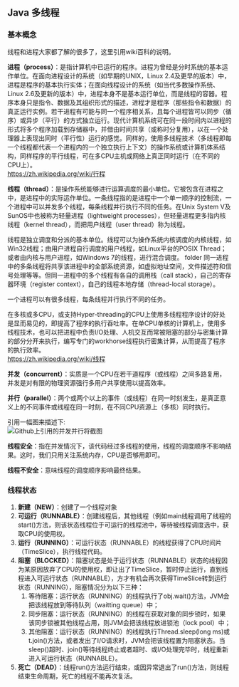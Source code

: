 ## Java 多线程

### 基本概念

线程和进程大家都了解的很多了，这里引用wiki百科的说明。

**进程（process）**：是指计算机中已运行的程序。进程为曾经是分时系统的基本运作单位。在面向进程设计的系统（如早期的UNIX，Linux 2.4及更早的版本）中，进程是程序的基本执行实体；在面向线程设计的系统（如当代多数操作系统、Linux 2.6及更新的版本）中，进程本身不是基本运行单位，而是线程的容器。程序本身只是指令、数据及其组织形式的描述，进程才是程序（那些指令和数据）的真正运行实例。若干进程有可能与同一个程序相关系，且每个进程皆可以同步（循序）或异步（平行）的方式独立运行。现代计算机系统可在同一段时间内以进程的形式将多个程序加载到存储器中，并借由时间共享（或称时分复用），以在一个处理器上表现出同时（平行性）运行的感觉。同样的，使用多线程技术（多线程即每一个线程都代表一个进程内的一个独立执行上下文）的操作系统或计算机体系结构，同样程序的平行线程，可在多CPU主机或网络上真正同时运行（在不同的CPU上）。  	
<https://zh.wikipedia.org/wiki/行程>

**线程（thread）**：是操作系统能够进行运算调度的最小单位。它被包含在进程之中，是进程中的实际运作单位。一条线程指的是进程中一个单一顺序的控制流，一个进程中可以并发多个线程，每条线程并行执行不同的任务。在Unix System V及SunOS中也被称为轻量进程（lightweight processes），但轻量进程更多指内核线程（kernel thread），而把用户线程（user thread）称为线程。

线程是独立调度和分派的基本单位。线程可以为操作系统内核调度的内核线程，如Win32线程；由用户进程自行调度的用户线程，如Linux平台的POSIX Thread；或者由内核与用户进程，如Windows 7的线程，进行混合调度。
folder
同一进程中的多条线程将共享该进程中的全部系统资源，如虚拟地址空间，文件描述符和信号处理等等。但同一进程中的多个线程有各自的调用栈（call stack），自己的寄存器环境（register context），自己的线程本地存储（thread-local storage）。

一个进程可以有很多线程，每条线程并行执行不同的任务。

在多核或多CPU，或支持Hyper-threading的CPU上使用多线程程序设计的好处是显而易见的，即提高了程序的执行吞吐率。在单CPU单核的计算机上，使用多线程技术，也可以把进程中负责I/O处理、人机交互而常被阻塞的部分与密集计算的部分分开来执行，编写专门的workhorse线程执行密集计算，从而提高了程序的执行效率。  
<https://zh.wikipedia.org/wiki/线程>

**并发（concurrent）**：实质是一个CPU在若干道程序（或线程）之间多路复用，并发是对有限的物理资源强行多用户共享使用以提高效率。

**并行（parallel）**：两个或两个以上的事件（或线程）在同一时刻发生，是真正意义上的不同事件或线程在同一时刻，在不同CPU资源上（多核）同时执行。

引用一幅图来描述下:  	
![Github上引用的并发并行将截图](https://raw.githubusercontent.com/mxjesse/mxjesse.github.io/master/img_folder/201906/01001508-e1a4c7ed78274ec4aa325b928af044e5.png)

**线程安全**：指在并发情况下，该代码经过多线程的使用，线程的调度顺序不影响结果。这时，我们只用关注系统内存，CPU是否够用即可。

**线程不安全**：意味线程的调度顺序影响最终结果。

### 线程状态
1. **新建（NEW）**：创建了一个线程对象
2. **可运行（RUNNABLE）**：创建线程后，其他线程（例如main线程调用了线程的start()方法，则该状态线程位于可运行的线程池中，等待被线程调度选中，获取CPU的使用权。
3. **运行（RUNNING）**：可运行状态（RUNNABLE）的线程获得了CPU时间片（TimeSlice），执行线程代码。
4. **阻塞（BLOCKED）**：阻塞状态是处于运行状态（RUNNABLE）状态的线程因为某原因放弃了CPU的使用权，即让出了TimeSlice，暂时停止运行，直到线程进入可运行状态（RUNNABLE），方才有机会再次获得TimeSlice转到运行状态（RUNNING），阻塞情况分为以下三种：
	1. 等待阻塞：运行状态（RUNNING）的线程执行了obj.wait()方法，JVM会把该线程放到等待队列（waitting queue）中；
	2. 同步阻塞：运行状态（RUNNING）的线程在获取对象的同步锁时，如果该同步锁被其他线程占用，则JVM会把该线程放进锁池（lock pool）中；
	3. 其他阻塞：运行状态（RUNNING）的线程执行Thread.sleep(long ms)或t.join()方法，或者发出了I/O请求时，JVM会把该线程置为阻塞状态。当sleep()超时、join()等待线程终止或者超时、或I/O处理完毕时，线程重新进入可运行状态（RUNNABLE）。
5. **死亡（DEAD）**：线程run()方法运行结束，或因异常退出了run()方法，则线程结束生命周期，死亡的线程不能再次复活。